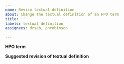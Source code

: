 ```yaml
---
name: Revise textual definition
about: Change the textual definition of an HPO term
title: ''
labels: textual definition
assignees: drseb, pnrobinson

---
```


**HPO term**


**Suggested revision of textual definition**
